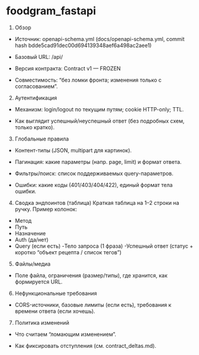 # foodgram_fastapi

1. Обзор

- Источник: openapi-schema.yml (docs/openapi-schema.yml, commit hash bdde5cad91dec00d694139348aef6a498ac2aee1)

- Базовый URL: /api/

- Версия контракта: Contract v1 — FROZEN

- Совместимость: “без ломки фронта; изменения только с согласованием”.

2. Аутентификация

- Механизм: login/logout по текущим путям; cookie HTTP-only; TTL.

- Как выглядит успешный/неуспешный ответ (без подробных схем, только кратко).

3. Глобальные правила

- Контент-типы (JSON, multipart для картинок).

- Пагинация: какие параметры (напр. page, limit) и формат ответа.

- Фильтры/поиск: список поддерживаемых query-параметров.

- Ошибки: какие коды (401/403/404/422), единый формат тела ошибки.

4. Сводка эндпоинтов (таблица)
Краткая таблица на 1–2 строки на ручку. Пример колонок:
- Метод
- Путь
- Назначение
- Auth (да/нет)
- Query (если есть)
-Тело запроса (1 фраза)
-Успешный ответ (статус + коротко “объект рецепта / список тегов”)

5. Файлы/медиа

- Поле файла, ограничения (размер/типы), где хранится, как формируется URL.

6. Нефункциональные требования

- CORS-источники, базовые лимиты (если есть), требования к времени ответа (если хочешь).

7. Политика изменений

- Что считаем “ломающим изменением”.

- Как фиксировать отступления (см. contract_deltas.md).